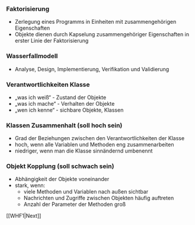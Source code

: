 ### Faktorisierung
- Zerlegung eines Programms in Einheiten mit zusammengehörigen Eigenschaften
- Objekte dienen durch Kapselung zusammengehöriger Eigenschaften in erster Linie der Faktorisierung

### Wasserfallmodell
- Analyse, Design, Implementierung, Verifikation und Validierung

### Verantwortlichkeiten Klasse
- „was ich weiß“ - Zustand der Objekte
- „was ich mache“ - Verhalten der Objekte
- „wen ich kenne“ - sichbare Objekte, Klassen

### Klassen Zusammenhalt (soll hoch sein)
- Grad der Beziehungen zwischen den Verantwortlichkeiten der Klasse
- hoch, wenn alle Variablen und Methoden eng zusammenarbeiten
- niedriger, wenn man die Klasse sinnändernd umbenennt

### Objekt Kopplung (soll schwach sein)
- Abhängigkeit der Objekte voneinander
- stark, wenn:
	- viele Methoden und Variablen nach außen sichtbar
	- Nachrichten und Zugriffe zwischen Objekten häufig auftreten
	- Anzahl der Parameter der Methoden groß

[[WHF1|Next]] 